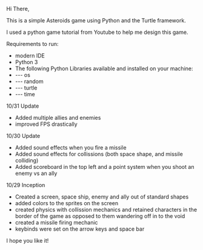 Hi There,

This is a simple Asteroids game using Python and the Turtle framework. 

I used a python game tutorial from Youtube to help me design this game. 

Requirements to run: 
- modern IDE
- Python 3
- The following Python Libraries available and installed on your machine:
- --- os
- --- random
- --- turtle
- --- time

10/31 Update
- Added multiple allies and enemies
- improved FPS drastically 

10/30 Update
- Added sound effects when you fire a missile
- Added sound effects for collissions (both space shape, and missile colliding)
- Added scoreboard in the top left and a point system when you shoot an enemy vs an ally

10/29 Inception
- Created a screen, space ship, enemy and ally out of standard shapes
- added colors to the sprites on the screen
- created physics with collission mechanics and retained characters in the border of the game as opposed to them wandering off in to the void
- created a missile firing mechanic
- keybinds were set on the arrow keys and space bar 

I hope you like it! 

